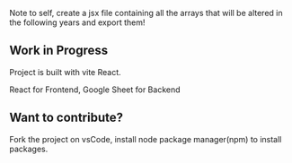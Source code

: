 <p>Note to self, create a jsx file containing all the arrays that will be altered in the following years and export them!</p>

## Work in Progress

<p> Project is built with vite React. </p>
<p> React for Frontend, Google Sheet for Backend</p>

## Want to contribute?


Fork the project on vsCode, install node package manager(npm) to install packages. <br />

